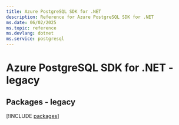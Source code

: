 ```yaml
---
title: Azure PostgreSQL SDK for .NET
description: Reference for Azure PostgreSQL SDK for .NET
ms.date: 06/02/2025
ms.topic: reference
ms.devlang: dotnet
ms.service: postgresql
---
```

# Azure PostgreSQL SDK for .NET - legacy
## Packages - legacy
[!INCLUDE [packages](postgresql-index.md)]